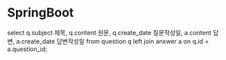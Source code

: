 # SpringBoot

select 
q.subject 제목, q.content 원문, q.create_date 질문작성일, a.content 답변, a.create_date 답변작성일
from question q
left join answer a
on q.id = a.question_id;
